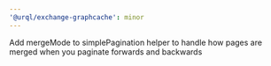 ```yaml
---
'@urql/exchange-graphcache': minor
---
```


Add mergeMode to simplePagination helper to handle how pages are merged when you paginate forwards and backwards
